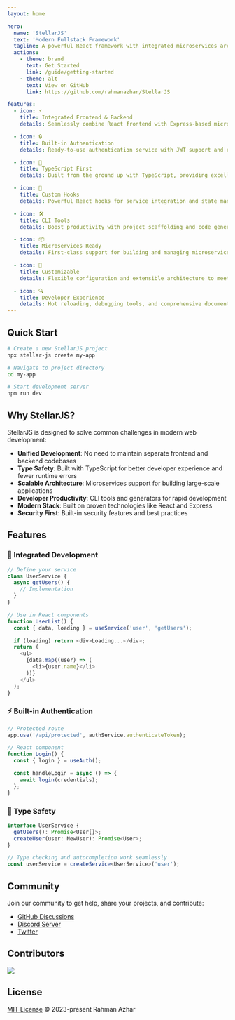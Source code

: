 ```yaml
---
layout: home

hero:
  name: 'StellarJS'
  text: 'Modern Fullstack Framework'
  tagline: A powerful React framework with integrated microservices architecture
  actions:
    - theme: brand
      text: Get Started
      link: /guide/getting-started
    - theme: alt
      text: View on GitHub
      link: https://github.com/rahmanazhar/StellarJS

features:
  - icon: ⚡️
    title: Integrated Frontend & Backend
    details: Seamlessly combine React frontend with Express-based microservices in a single project

  - icon: 🔒
    title: Built-in Authentication
    details: Ready-to-use authentication service with JWT support and role-based authorization

  - icon: 🎯
    title: TypeScript First
    details: Built from the ground up with TypeScript, providing excellent type safety and developer experience

  - icon: 🔄
    title: Custom Hooks
    details: Powerful React hooks for service integration and state management

  - icon: 🛠
    title: CLI Tools
    details: Boost productivity with project scaffolding and code generation tools

  - icon: 📦
    title: Microservices Ready
    details: First-class support for building and managing microservices architecture

  - icon: 🎨
    title: Customizable
    details: Flexible configuration and extensible architecture to meet your needs

  - icon: 🔍
    title: Developer Experience
    details: Hot reloading, debugging tools, and comprehensive documentation
---
```


## Quick Start

```bash
# Create a new StellarJS project
npx stellar-js create my-app

# Navigate to project directory
cd my-app

# Start development server
npm run dev
```

## Why StellarJS?

StellarJS is designed to solve common challenges in modern web development:

- **Unified Development**: No need to maintain separate frontend and backend codebases
- **Type Safety**: Built with TypeScript for better developer experience and fewer runtime errors
- **Scalable Architecture**: Microservices support for building large-scale applications
- **Developer Productivity**: CLI tools and generators for rapid development
- **Modern Stack**: Built on proven technologies like React and Express
- **Security First**: Built-in security features and best practices

## Features

### 🚀 Integrated Development

```typescript
// Define your service
class UserService {
  async getUsers() {
    // Implementation
  }
}

// Use in React components
function UserList() {
  const { data, loading } = useService('user', 'getUsers');

  if (loading) return <div>Loading...</div>;
  return (
    <ul>
      {data.map((user) => (
        <li>{user.name}</li>
      ))}
    </ul>
  );
}
```

### ⚡️ Built-in Authentication

```typescript
// Protected route
app.use('/api/protected', authService.authenticateToken);

// React component
function Login() {
  const { login } = useAuth();

  const handleLogin = async () => {
    await login(credentials);
  };
}
```

### 🎯 Type Safety

```typescript
interface UserService {
  getUsers(): Promise<User[]>;
  createUser(user: NewUser): Promise<User>;
}

// Type checking and autocompletion work seamlessly
const userService = createService<UserService>('user');
```

## Community

Join our community to get help, share your projects, and contribute:

- [GitHub Discussions](https://github.com/rahmanazhar/StellarJS/discussions)
- [Discord Server](https://discord.gg/stellarjs)
- [Twitter](https://twitter.com/StellarJSdev)

## Contributors

<a href="https://github.com/rahmanazhar/StellarJS/graphs/contributors">
  <img src="https://contrib.rocks/image?repo=rahmanazhar/StellarJS" />
</a>

## License

[MIT License](https://github.com/rahmanazhar/StellarJS/blob/main/LICENSE) © 2023-present Rahman Azhar
